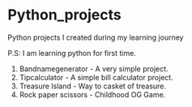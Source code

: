 # Python_projects
Python projects I created during my learning journey

P.S: I am learning python for first time.

1) Bandnamegenerator - A very simple project.
2) Tipcalculator - A simple bill calculator project.
3) Treasure Island - Way to casket of treasure.
4) Rock paper scissors - Childhood OG Game.

